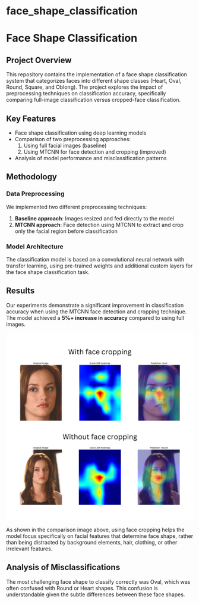 # face_shape_classification

# Face Shape Classification

## Project Overview
This repository contains the implementation of a face shape classification system that categorizes faces into different shape classes (Heart, Oval, Round, Square, and Oblong). The project explores the impact of preprocessing techniques on classification accuracy, specifically comparing full-image classification versus cropped-face classification.

## Key Features
- Face shape classification using deep learning models
- Comparison of two preprocessing approaches:
  1. Using full facial images (baseline)
  2. Using MTCNN for face detection and cropping (improved)
- Analysis of model performance and misclassification patterns

## Methodology

### Data Preprocessing
We implemented two different preprocessing techniques:
1. **Baseline approach**: Images resized and fed directly to the model
2. **MTCNN approach**: Face detection using MTCNN to extract and crop only the facial region before classification

### Model Architecture
The classification model is based on a convolutional neural network with transfer learning, using pre-trained weights and additional custom layers for the face shape classification task.

## Results

Our experiments demonstrate a significant improvement in classification accuracy when using the MTCNN face detection and cropping technique. The model achieved a **5%+ increase in accuracy** compared to using full images.

![Comparison of classification approaches](comparison.png)

As shown in the comparison image above, using face cropping helps the model focus specifically on facial features that determine face shape, rather than being distracted by background elements, hair, clothing, or other irrelevant features.

## Analysis of Misclassifications

The most challenging face shape to classify correctly was Oval, which was often confused with Round or Heart shapes. This confusion is understandable given the subtle differences between these face shapes.
